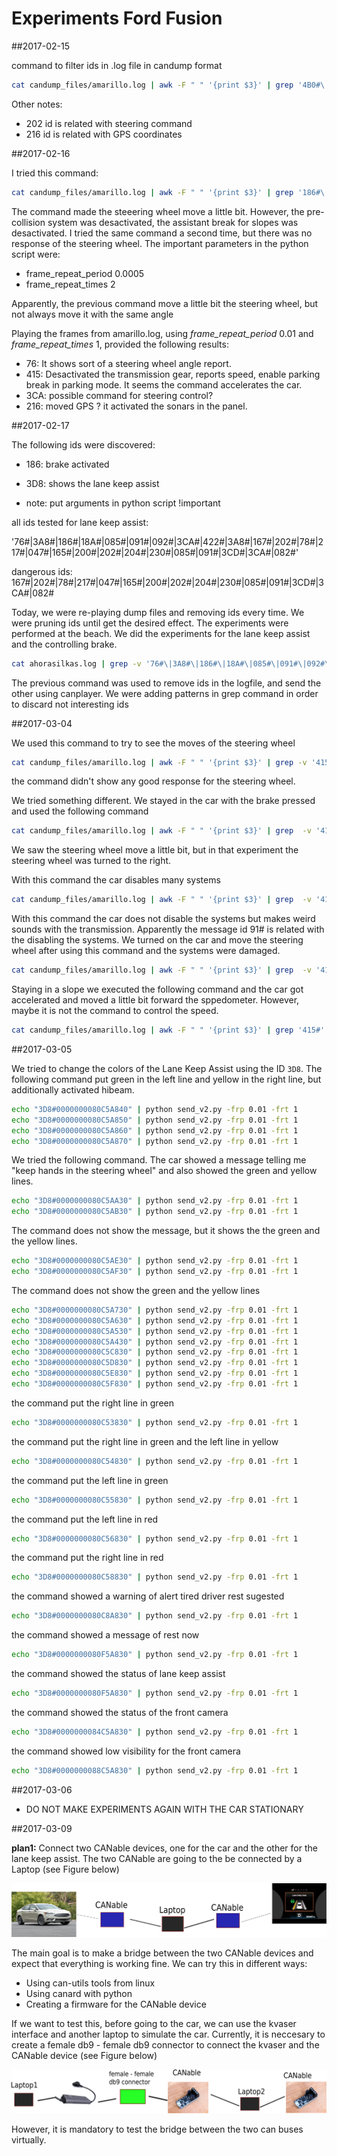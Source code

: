 # Experiments Ford Fusion

##2017-02-15

command to filter ids in .log file in candump format

```sh
cat candump_files/amarillo.log | awk -F " " '{print $3}' | grep '4B0#\|202#' | python send_v2.py
```

Other notes:
* 202 id is related with steering command
* 216 id is related with GPS coordinates


##2017-02-16

I tried this command:

```sh
cat candump_files/amarillo.log | awk -F " " '{print $3}' | grep '186#\|18A#\|085#\|091#\|092#\|3CA#\|422#\|3A8#\|167#\|202#' | python send_v2.py
```

The command made the steeering wheel move a little bit. However, the pre-collision system was desactivated, the assistant break for slopes was desactivated. I tried the same command a second time, but there was no response of the steering wheel. The important parameters in the python script were:

* frame_repeat_period 0.0005
* frame_repeat_times 2

Apparently, the previous command move a little bit the steering wheel, but not always move it with the same angle 

Playing the frames from amarillo.log, using *frame_repeat_period* 0.01 and *frame_repeat_times* 1, provided the following results:

* 76: It shows sort of a steering wheel angle report.
* 415: Desactivated the transmission gear, reports speed, enable parking break in parking mode. It seems the command accelerates the car.
* 3CA: possible command for steering control?
* 216: moved GPS ? it activated the sonars in the panel.

##2017-02-17

The following ids were discovered:
* 186: brake activated
* 3D8: shows the lane keep assist

* note: put arguments in python script !important

all ids tested for lane keep assist:

'76#\|3A8#\|186#\|18A#\|085#\|091#\|092#\|3CA#\|422#\|3A8#\|167#\|202#\|78#\|217#\|047#\|165#\|200#\|202#\|204#\|230#\|085#\|091#\|3CD#\|3CA#\|082#'

dangerous ids: 167#\|202#\|78#\|217#\|047#\|165#\|200#\|202#\|204#\|230#\|085#\|091#\|3CD#\|3CA#\|082#

Today, we were re-playing dump files and removing ids every time. We were pruning ids until get the desired effect. The experiments were performed at the beach. We did the experiments for the lane keep assist and the controlling brake. 

```sh
cat ahorasilkas.log | grep -v '76#\|3A8#\|186#\|18A#\|085#\|091#\|092#\|3CA#\|422#\|3A8#\|167#\|202#\|415#\|78#\|217#\|047#\|165#\|200#\|202#\|204#\|230#\|085#\|091#\|3CD#\|3CA#' | canplayer -g 20
```

The previous command was used to remove ids in the logfile, and send the other using canplayer. We were adding patterns in grep command in order to discard not interesting ids

##2017-03-04

We used this command to try to see the moves of the steering wheel

```sh
cat candump_files/amarillo.log | awk -F " " '{print $3}' | grep -v '415#\|091#' | python send_v2.py -frp 0.0005 -frt 1
```
the command didn't show any good response for the steering wheel.

We tried something different. We stayed in the car with the brake pressed  and used the following command

```sh
cat candump_files/amarillo.log | awk -F " " '{print $3}' | grep  -v '415#' | python send_v2.py -frp 0.0004 -frt 1
```
We saw the steering wheel move a little bit, but in that experiment the steering wheel was turned to the right.

With this command the car disables many systems
```sh
cat candump_files/amarillo.log | awk -F " " '{print $3}' | grep  -v '415#\|077#' | python send_v2.py -frp 0.0005 -frt 1
```

With this command the car does not disable the systems but makes weird sounds with the transmission. Apparently the message id 91# is related with the disabling the systems. We turned on the car and move the steering wheel after using this command and the systems were damaged.

```sh
cat candump_files/amarillo.log | awk -F " " '{print $3}' | grep  -v '415#\|077#\|091#' | python send_v2.py -frp 0.0005 -frt 1
```

Staying in a slope we executed the following command and the car got accelerated and moved a little bit forward the sppedometer. However, maybe it is not the command to control the speed.

```sh
cat candump_files/amarillo.log | awk -F " " '{print $3}' | grep '415#' | python send_v2.py -frp 0.01 -frt 1
```

##2017-03-05

We tried to change the colors of the Lane Keep Assist using the ID `3D8`. The following command put green in the left line and yellow in the right line, but additionally activated hibeam.

```sh
echo "3D8#0000000080C5A840" | python send_v2.py -frp 0.01 -frt 1
echo "3D8#0000000080C5A850" | python send_v2.py -frp 0.01 -frt 1
echo "3D8#0000000080C5A860" | python send_v2.py -frp 0.01 -frt 1
echo "3D8#0000000080C5A870" | python send_v2.py -frp 0.01 -frt 1
```

We tried the following command. The car showed a message telling me "keep hands in the steering wheel" and also showed the green and yellow lines.

```sh
echo "3D8#0000000080C5AA30" | python send_v2.py -frp 0.01 -frt 1
echo "3D8#0000000080C5AB30" | python send_v2.py -frp 0.01 -frt 1
```
The command does not show the message, but it shows the the green and the yellow lines.

```sh
echo "3D8#0000000080C5AE30" | python send_v2.py -frp 0.01 -frt 1
echo "3D8#0000000080C5AF30" | python send_v2.py -frp 0.01 -frt 1
```

The command does not show the green and the yellow lines
```sh
echo "3D8#0000000080C5A730" | python send_v2.py -frp 0.01 -frt 1
echo "3D8#0000000080C5A630" | python send_v2.py -frp 0.01 -frt 1
echo "3D8#0000000080C5A530" | python send_v2.py -frp 0.01 -frt 1
echo "3D8#0000000080C5A430" | python send_v2.py -frp 0.01 -frt 1
echo "3D8#0000000080C5C830" | python send_v2.py -frp 0.01 -frt 1
echo "3D8#0000000080C5D830" | python send_v2.py -frp 0.01 -frt 1
echo "3D8#0000000080C5E830" | python send_v2.py -frp 0.01 -frt 1
echo "3D8#0000000080C5F830" | python send_v2.py -frp 0.01 -frt 1
```

the command put the right line in green
```sh
echo "3D8#0000000080C53830" | python send_v2.py -frp 0.01 -frt 1
```

the command put the right line in green and the left line in yellow
```sh
echo "3D8#0000000080C54830" | python send_v2.py -frp 0.01 -frt 1
```

the command put the left line in green
```sh
echo "3D8#0000000080C55830" | python send_v2.py -frp 0.01 -frt 1
```

the command put the left line in red
```sh
echo "3D8#0000000080C56830" | python send_v2.py -frp 0.01 -frt 1
```

the command put the right line in red
```sh
echo "3D8#0000000080C58830" | python send_v2.py -frp 0.01 -frt 1
```

the command showed a warning of alert tired driver rest sugested
```sh
echo "3D8#0000000080C8A830" | python send_v2.py -frp 0.01 -frt 1
```

the command showed a message of rest now
```sh
echo "3D8#0000000080F5A830" | python send_v2.py -frp 0.01 -frt 1
```

the command showed the status of lane keep assist
```sh
echo "3D8#0000000080F5A830" | python send_v2.py -frp 0.01 -frt 1
```

the command showed the status of the front camera
```sh
echo "3D8#0000000084C5A830" | python send_v2.py -frp 0.01 -frt 1
```

the command showed low visibility for the front camera
```sh
echo "3D8#0000000088C5A830" | python send_v2.py -frp 0.01 -frt 1
```
##2017-03-06

* DO NOT MAKE EXPERIMENTS AGAIN WITH THE CAR STATIONARY 

##2017-03-09

**plan1:** Connect two CANable devices, one for the car and the other for the lane keep assist. The two CANable are going to the be connected by a Laptop (see Figure below)

![Alt Text](./images/plan1.png)

The main goal is to make a bridge between the two CANable devices and expect that everything is working fine. We can try this in different ways:

* Using can-utils tools from linux
* Using canard with python 
* Creating a firmware for the CANable device

If we want to test this, before going to the car, we can use the kvaser interface and another laptop to simulate the car. Currently, it is neccesary to create a female db9 - female db9 connector to connect the kvaser and the CANable device (see Figure below) 

![Alt Text](./images/plan_female.png)

However, it is mandatory to test the bridge between the two can buses virtually.
